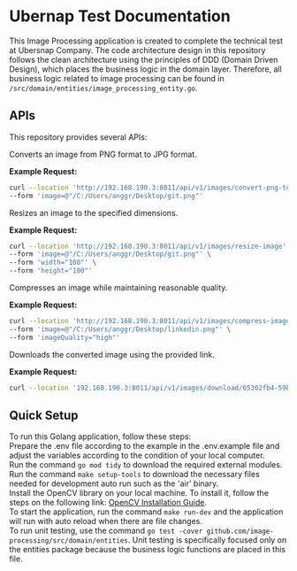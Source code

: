# Ubernap Test Documentation

This Image Processing application is created to complete the technical test at Ubersnap Company. The code architecture design in this repository follows the clean architecture using the principles of DDD (Domain Driven Design), which places the business logic in the domain layer. Therefore, all business logic related to image processing can be found in `/src/domain/entities/image_processing_entity.go`.

## APIs

This repository provides several APIs:

Converts an image from PNG format to JPG format.

**Example Request:**
```bash
curl --location 'http://192.168.190.3:8011/api/v1/images/convert-png-to-jpg' \
--form 'image=@"/C:/Users/anggr/Desktop/git.png"'
```

Resizes an image to the specified dimensions.

**Example Request:**
```bash
curl --location 'http://192.168.190.3:8011/api/v1/images/resize-image' \
--form 'image=@"/C:/Users/anggr/Desktop/git.png"' \
--form 'width="100"' \
--form 'height="100"'
```

Compresses an image while maintaining reasonable quality.

**Example Request:**
```bash
curl --location 'http://192.168.190.3:8011/api/v1/images/compress-image' \
--form 'image=@"/C:/Users/anggr/Desktop/linkedin.png"' \
--form 'imageQuality="high"'
```

Downloads the converted image using the provided link.

**Example Request:**
```bash
curl --location '192.168.190.3:8011/api/v1/images/download/65302fb4-59bf-4762-8e41-5cb6116a.jpg'
```

## Quick Setup
To run this Golang application, follow these steps:
<br>Prepare the .env file according to the example in the .env.example file and adjust the variables according to the condition of your local computer.
<br>Run the command `go mod tidy` to download the required external modules.
<br>Run the command `make setup-tools` to download the necessary files needed for development auto run such as the 'air' binary.
<br>Install the OpenCV library on your local machine. To install it, follow the steps on the following link: [OpenCV Installation Guide](https://gocv.io/).
<br>To start the application, run the command `make run-dev` and the application will run with auto reload when there are file changes.
<br>To run unit testing, use the command `go test -cover github.com/image-processing/src/domain/entities`. Unit testing is specifically focused only on the entities package because the business logic functions are placed in this file.
